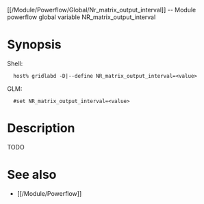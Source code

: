 [[/Module/Powerflow/Global/Nr_matrix_output_interval]] -- Module powerflow global variable NR_matrix_output_interval

# Synopsis
Shell:
~~~
  host% gridlabd -D|--define NR_matrix_output_interval=<value>
~~~
GLM:
~~~
  #set NR_matrix_output_interval=<value>
~~~

# Description

TODO

# See also
* [[/Module/Powerflow]]
